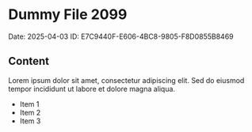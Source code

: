 # Dummy File 2099

Date: 2025-04-03
ID: E7C9440F-E606-4BC8-9805-F8D0855B8469

## Content

Lorem ipsum dolor sit amet, consectetur adipiscing elit.
Sed do eiusmod tempor incididunt ut labore et dolore magna aliqua.

* Item 1
* Item 2
* Item 3
